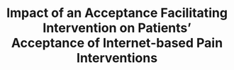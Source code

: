 --- 
abstract: '' 
authors: 
 - H Baumeister
 -  H Seifferth
 -  J Lin
 -  L Nowoczin
 -  M Lüking
 -  D Ebert
doi: '' 
featured: false 
publication: '*The Clinical journal of pain*, 84' 
publication_short: '' 
publishDate: '2015-01-01' 
title: 'Impact of an Acceptance Facilitating Intervention on Patients’ Acceptance of Internet-based Pain Interventions' 
url_code: '' 
url_dataset: '' 
url_pdf: '' 
url_poster: '' 
url_project: '' 
url_slides: '' 
url_source: '' 
url_video: '' 
---